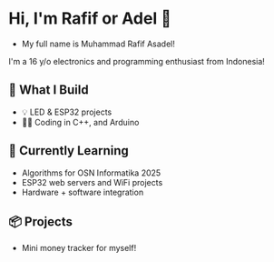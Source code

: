 # Hi, I'm Rafif or Adel 👋
- My full name is Muhammad Rafif Asadel!

I'm a 16 y/o electronics and programming enthusiast from Indonesia!

## 🔧 What I Build
- 💡 LED & ESP32 projects
- 👨‍💻 Coding in C++, and Arduino

## 🌱 Currently Learning
- Algorithms for OSN Informatika 2025
- ESP32 web servers and WiFi projects
- Hardware + software integration

## 📦  Projects
- Mini money tracker for myself!
